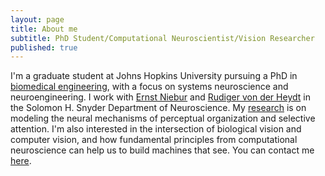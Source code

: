 ```yaml
---
layout: page
title: About me
subtitle: PhD Student/Computational Neuroscientist/Vision Researcher
published: true
---
```


I'm a graduate student at Johns Hopkins University pursuing a PhD in [biomedical engineering](http://www.bme.jhu.edu/), with a focus on systems neuroscience and neuroengineering. I work with [Ernst Niebur](http://www.neuroscience.jhu.edu/research/faculty/62) and [Rudiger von der Heydt](http://neuroscience.jhu.edu/research/faculty/89) in the Solomon H. Snyder Department of Neuroscience. My [research](https://brianhhu.github.io/research/) is on modeling the neural mechanisms of perceptual organization and selective attention. I'm also interested in the intersection of biological vision and computer vision, and how fundamental principles from computational neuroscience can help us to build machines that see. You can contact me [here](mailto:brian.hsiaochuan.hu@gmail.com).
